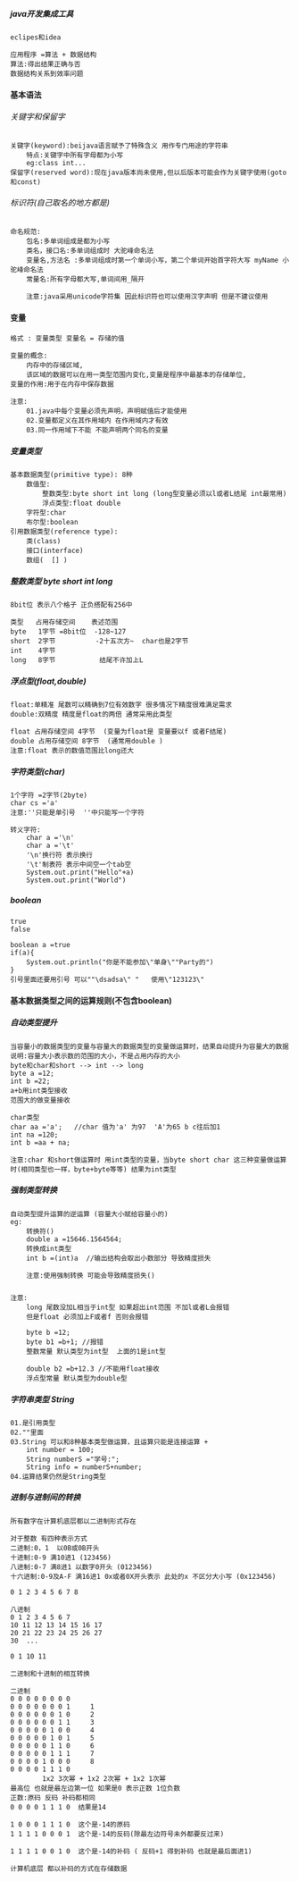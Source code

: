 ##### java开发集成工具
    eclipes和idea

    应用程序 =算法 + 数据结构
    算法:得出结果正确与否
    数据结构关系到效率问题 

#### 基本语法
###### 关键字和保留字
    关键字(keyword):beijava语言赋予了特殊含义 用作专门用途的字符串
        特点:关键字中所有字母都为小写
        eg:class int...
    保留字(reserved word):现在java版本尚未使用,但以后版本可能会作为关键字使用(goto和const)

###### 标识符(自己取名的地方都是)
    命名规范:
        包名:多单词组成是都为小写
        类名，接口名:多单词组成时 大驼峰命名法
        变量名,方法名 :多单词组成时第一个单词小写，第二个单词开始首字符大写 myName 小驼峰命名法
        常量名:所有字母都大写,单词间用_隔开 

        注意:java采用unicode字符集 因此标识符也可以使用汉字声明 但是不建议使用

#### 变量
    格式 : 变量类型 变量名 = 存储的值

    变量的概念:
        内存中的存储区域,
        该区域的数据可以在用一类型范围内变化,变量是程序中最基本的存储单位,
    变量的作用:用于在内存中保存数据
    
    注意:
        01.java中每个变量必须先声明，声明赋值后才能使用
        02.变量都定义在其作用域内 在作用域内才有效
        03.同一作用域下不能 不能声明两个同名的变量
##### 变量类型
    基本数据类型(primitive type): 8种
        数值型:
            整数类型:byte short int long (long型变量必须以l或者L结尾 int最常用)
            浮点类型:float double
        字符型:char
        布尔型:boolean
    引用数据类型(reference type):
        类(class)
        接口(interface)
        数组(  [] )
    
##### 整数类型 byte short int long
    8bit位 表示八个格子 正负搭配有256中

    类型   占用存储空间    表述范围
    byte   1字节 =8bit位  -128~127   
    short  2字节          -2十五次方~  char也是2字节
    int    4字节          
    long   8字节           结尾不许加上L

##### 浮点型(float,double)
    float:单精准 尾数可以精确到7位有效数字 很多情况下精度很难满足需求
    double:双精度 精度是float的两倍 通常采用此类型

    float 占用存储空间 4字节  (变量为float是 变量要以f 或者F结尾)
    double 占用存储空间 8字节  (通常用double )
    注意:float 表示的数值范围比long还大

##### 字符类型(char)
    1个字符 =2字节(2byte)
    char cs ='a'
    注意:''只能是单引号  ''中只能写一个字符
    
    转义字符:
        char a ='\n'  
        char a ='\t' 
        '\n'换行符 表示换行 
        '\t'制表符 表示中间空一个tab空
        System.out.print("Hello"+a)
        System.out.print("World")
##### boolean
    true 
    false

    boolean a =true
    if(a){
        System.out.println("你是不能参加\"单身\""Party的")
    }
    引号里面还要用引号 可以""\dsadsa\" "   使用\"123123\"    


#### 基本数据类型之间的运算规则(不包含boolean)

##### 自动类型提升
    当容量小的数据类型的变量与容量大的数据类型的变量做运算时，结果自动提升为容量大的数据
    说明:容量大小表示数的范围的大小，不是占用内存的大小
    byte和char和short --> int --> long
    byte a =12;
    int b =22;
    a+b用int类型接收
    范围大的做变量接收

    char类型
    char aa ='a';   //char 值为'a' 为97  'A'为65 b c往后加1
    int na =120;
    int b =aa + na;

    注意:char 和short做运算时 用int类型的变量，当byte short char 这三种变量做运算时(相同类型也一样，byte+byte等等) 结果为int类型

##### 强制类型转换
    自动类型提升运算的逆运算 (容量大小赋给容量小的)
    eg:
        转换符()
        double a =15646.1564564;
        转换成int类型
        int b =(int)a  //输出结构会取出小数部分 导致精度损失

        注意:使用强制转换 可能会导致精度损失()


##### 

    注意:
        long 尾数没加L相当于int型 如果超出int范围 不加l或者L会报错
        但是float 必须加上F或者f 否则会报错 

        byte b =12;
        byte b1 =b+1; //报错
        整数常量 默认类型为int型  上面的1是int型

        double b2 =b+12.3 //不能用float接收
        浮点型常量 默认类型为double型

##### 字符串类型 String
    01.是引用类型
    02.""里面
    03.String 可以和8种基本类型做运算，且运算只能是连接运算 +
        int number = 100;
        String numberS ="学号:";
        String info = numberS+number;
    04.运算结果仍然是String类型

##### 进制与进制间的转换
    所有数字在计算机底层都以二进制形式存在

    对于整数 有四种表示方式
    二进制:0，1  以0B或0B开头  
    十进制:0-9 满10进1 (123456)
    八进制:0-7 满8进1 以数字0开头 (0123456)
    十六进制:0-9及A-F 满16进1 0x或者0X开头表示 此处的x 不区分大小写 (0x123456)

    0 1 2 3 4 5 6 7 8 

    八进制
    0 1 2 3 4 5 6 7 
    10 11 12 13 14 15 16 17
    20 21 22 23 24 25 26 27
    30  ...  

    0 1 10 11 

    二进制和十进制的相互转换

    二进制
    0 0 0 0 0 0 0 0 
    0 0 0 0 0 0 0 1     1
    0 0 0 0 0 0 1 0     2
    0 0 0 0 0 0 1 1     3
    0 0 0 0 0 1 0 0     4
    0 0 0 0 0 1 0 1     5
    0 0 0 0 0 1 1 0     6
    0 0 0 0 0 1 1 1     7
    0 0 0 0 1 0 0 0     8
    0 0 0 0 1 1 1 0
            1x2 3次幂 + 1x2 2次幂 + 1x2 1次幂
    最高位 也就是最左边第一位 如果是0 表示正数 1位负数
    正数:原码 反码 补码都相同
    0 0 0 0 1 1 1 0  结果是14

    1 0 0 0 1 1 1 0  这个是-14的原码
    1 1 1 1 0 0 0 1  这个是-14的反码(除最左边符号未外都要反过来) 
   
    1 1 1 1 0 0 1 0  这个是-14的补码 ( 反码+1 得到补码 也就是最后面进1)

    计算机底层 都以补码的方式在存储数据